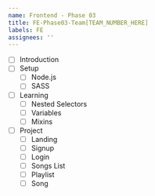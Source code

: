 ```yaml
---
name: Frontend - Phase 03
title: FE-Phase03-Team[TEAM_NUMBER_HERE]
labels: FE
assignees: ''
---
```


-   [ ] Introduction
-   [ ] Setup
    -   [ ] Node.js
    -   [ ] SASS
-   [ ] Learning
    -   [ ] Nested Selectors
    -   [ ] Variables
    -   [ ] Mixins
-   [ ] Project
    -   [ ] Landing
    -   [ ] Signup
    -   [ ] Login
    -   [ ] Songs List
    -   [ ] Playlist
    -   [ ] Song
